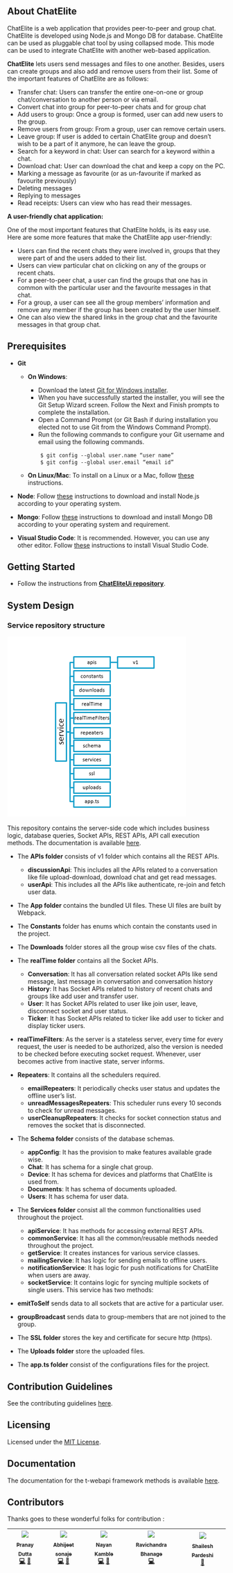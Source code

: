 ##	About ChatElite

ChatElite is a web application that provides peer-to-peer and group chat. ChatElite is developed using Node.js and Mongo DB for database. ChatElite can be used as pluggable chat tool by using collapsed mode. This mode can be used to integrate ChatElite with another web-based application.

**ChatElite** lets users send messages and files to one another. Besides, users can create groups and also add and remove users from their list. Some of the important features of ChatElite are as follows:

*	Transfer chat: Users can transfer the entire one-on-one or group chat/conversation to another person or via email.
*	Convert chat into group for peer-to-peer chats and for group chat
*	Add users to group: Once a group is formed, user can add new users to the group.
*	Remove users from group: From a group, user can remove certain users.
*	Leave group: If user is added to certain ChatElite group and doesn’t wish to be a part of it anymore, he can leave the group. 
*	Search for a keyword in chat: User can search for a keyword within a chat.
*	Download chat: User can download the chat and keep a copy on the PC.
*	Marking a message as favourite (or as un-favourite if marked as favourite previously)
*	Deleting messages
*	Replying to messages
*	Read receipts: Users can view who has read their messages.

**A user-friendly chat application:**

One of the most important features that ChatElite holds, is its easy use. Here are some more features that make the ChatElite app user-friendly:

*	Users can find the recent chats they were involved in, groups that they were part of and the users added to their list. 
*	Users can view particular chat on clicking on any of the groups or recent chats. 
*	For a peer-to-peer chat, a user can find the groups that one has in common with the particular user and the favourite messages in that chat. 
*	For a group, a user can see all the group members’ information and remove any member if the group has been created by the user himself. 
*	One can also view the shared links in the group chat and the favourite messages in that group chat. 


## Prerequisites

*	**Git**
    * **On Windows**:
	    * Download the latest [Git for Windows installer](https://gitforwindows.org/).
        * When you have successfully started the installer, you will see the Git Setup Wizard screen. Follow the Next and Finish prompts to complete the installation.
        * Open a Command Prompt (or Git Bash if during installation you elected not to use Git from the Windows Command Prompt).
        * Run the following commands to configure your Git username and email using the following commands. 

        ```
            $ git config --global user.name “user name”
            $ git config --global user.email “email id”
        ```

    * **On Linux/Mac**: To install on a Linux or a Mac, follow [these](https://git-scm.com/book/en/v2/Getting-Started-Installing-Git) instructions.

*	**Node**: Follow [these](https://nodejs.org/en/download/) instructions to download and install Node.js according to your operating system.

*	**Mongo**: Follow [these](https://docs.mongodb.com/manual/installation/#mongodb-community-edition) instructions to download and install Mongo DB according to your operating system and requirement.

*	**Visual Studio Code**: It is recommended. However, you can use any other editor. Follow [these](https://code.visualstudio.com/download) instructions to install Visual Studio Code.

## Getting Started

* Follow the instructions from [**ChatEliteUi repository**](https://github.com/XoriantOpenSource/ChatEliteUi#execution-on-localhost). 

##	System Design

###	Service repository structure

![Repository structure](./serviceStructure.png)

This repository contains the server-side code which includes business logic, database queries, Socket APIs, REST APIs, API call execution methods.
The documentation is available [here](https://xoriantopensource.github.io/ChatEliteService/).
 

*	The **APIs folder** consists of v1 folder which contains all the REST APIs.
    *	**discussionApi**: This includes all the APIs related to a conversation like file upload-download, download chat and get read messages.
    *	**userApi**: This includes all the APIs like authenticate, re-join and fetch user data.

*	The **App folder** contains the bundled UI files. These UI files are built by Webpack.

*	The **Constants** folder has enums which contain the constants used in the project.

*	The **Downloads** folder stores all the group wise csv files of the chats.

*	The **realTime folder** contains all the Socket APIs. 
    *	**Conversation**: It has all conversation related socket APIs like send message, last message in conversation and conversation history
    *	**History**: It has Socket APIs related to history of recent chats and groups like add user and transfer user. 
    *	**User**: It has Socket APIs related to user like join user, leave, disconnect socket and user status.
    *	**Ticker**: It has Socket APIs related to ticker like add user to ticker and display ticker users.

*	**realTimeFilters**: As the server is a stateless server, every time for every request, the user is needed to be authorized, also the version is needed to be checked before executing socket request. Whenever, user becomes active from inactive state, server informs.

*	**Repeaters**: It contains all the schedulers required. 
    *	**emailRepeaters**: It periodically checks user status and updates the offline user’s list.
    *	**unreadMessagesRepeaters**: This scheduler runs every 10 seconds to check for unread messages.
    *	**userCleanupRepeaters**: It checks for socket connection status and removes the socket that is disconnected.

*	The **Schema folder** consists of the database schemas. 
    *	**appConfig**: It has the provision to make features available grade wise.
    *	**Chat**: It has schema for a single chat group.
    *	**Device**: It has schema for devices and platforms that ChatElite is used from.
    *	**Documents**: It has schema of documents uploaded.
    *	**Users**: It has schema for user data.

*	The **Services folder** consist all the common functionalities used throughout the project.
    *	**apiService**: It has methods for accessing external REST APIs.
    *	**commonService**: It has all the common/reusable methods needed throughout the project.
    *	**getService**: It creates instances for various service classes. 
    *	**mailingService**: It has logic for sending emails to offline users.
    *	**notificationService**: It has logic for push notifications for ChatElite when users are away. 
    *	**socketService**: It contains logic for syncing multiple sockets of single users. This service has two methods:
*	**emitToSelf** sends data to all sockets that are active for a particular user. 
*	**groupBroadcast** sends data to group-members that are not joined to the group.

*	The **SSL folder** stores the key and certificate for secure http (https).

*	The **Uploads folder** store the uploaded files.

*	The **app.ts folder** consist of the configurations files for the project.

##	Contribution Guidelines

See the contributing guidelines [here](./CONTRIBUTING.md).

## Licensing

Licensed under the [MIT License](./LICENSE).

## Documentation

The documentation for the t-webapi framework methods is available [here](https://chatelite.xoriant.com:5465).

## Contributors

Thanks goes to these wonderful folks for contribution :

<!-- ALL-CONTRIBUTORS-LIST:START - Do not remove or modify this section -->
<!-- prettier-ignore -->
| [<img src="https://avatars3.githubusercontent.com/u/3788500?s=460&v=4" width="75px;"/><br /><sub><b>Pranay Dutta</b></sub>](https://github.com/pranaydutta89)<br /> [💻](#code-pranaydutta "Code")  [🤔](#ideas-pranaydutta "Ideas, Planning, & Feedback") | [<img src="https://avatars0.githubusercontent.com/u/11675384?s=460&v=4" width="75px;"/><br /><sub><b>Abhijeet sonaje</b></sub>](https://github.com/abhijeet2015)<br /> [💻](#code-abhijeetsonaje "Code")  [🤔](#ideas-abhijeetsonaje "Ideas, Planning, & Feedback") | [<img src="https://avatars0.githubusercontent.com/u/26872595?s=460&v=4" width="75px;"/><br /><sub><b>Nayan Kamble</b></sub>](https://github.com/nayankamble)<br /> [💻](#code-nayankamble "Code") [📖](#docs-nayankamble "Documentation") | [<img src="https://avatars3.githubusercontent.com/u/38063467?s=460&v=4" width="75px;"/><br /><sub><b>Ravichandra Bhanage</b></sub>](https://github.com/bhanage-ravic)<br /> [💻](#code-ravichandrabhanage "Code") | [<img src="https://avatars1.githubusercontent.com/u/6103654?s=460&v=4" width="75px;"/><br /><sub><b>Shailesh Pardeshi</b></sub>](https://github.com/shailesh757)<br />[🤔](#ideas-shaileshpardeshi "Ideas, Planning, & Feedback") |
| :---: | :---: | :---: | :---: | :---: |
<!-- ALL-CONTRIBUTORS-LIST:END -->
